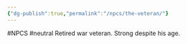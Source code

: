 ```yaml
---
{"dg-publish":true,"permalink":"/npcs/the-veteran/"}
---
```


#NPCS #neutral
Retired war veteran. Strong despite his age.